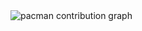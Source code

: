 <picture>
  <source media="(prefers-color-scheme: dark)" srcset="https://raw.githubusercontent.com/ec4rlate/ec4rlate/output/pacman-contribution-graph-dark.svg">
  <source media="(prefers-color-scheme: light)" srcset="https://raw.githubusercontent.com/ec4rlate/ec4rlate/output/pacman-contribution-graph.svg">
  <img alt="pacman contribution graph" src="https://raw.githubusercontent.com/ec4rlate/ec4rlate/output/pacman-contribution-graph.svg">
</picture>

###
